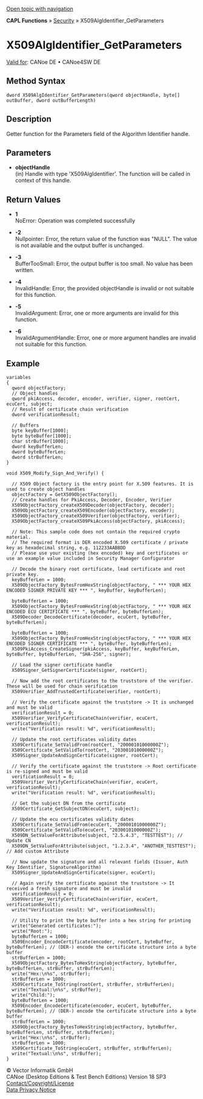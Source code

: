 [Open topic with navigation](../../../../../CANoeDEFamily.htm#Topics/CAPLFunctions/Security/Functions/CAPLfunctionX509AlgIdentifierGetParameters.md)

**CAPL Functions** » [Security](../CAPLFunctionsSecurityOverview.md) » X509AlgIdentifier_GetParameters

# X509AlgIdentifier_GetParameters

[Valid for](../../../Shared/FeatureAvailability.md): CANoe DE • CANoe4SW DE

## Method Syntax

`dword X509AlgIdentifier_GetParameters(qword objectHandle, byte[] outBuffer, dword outBufferLength)`

## Description

Getter function for the Parameters field of the Algorithm Identifier handle.

## Parameters

- **objectHandle**  
  (in) Handle with type 'X509AlgIdentifier'. The function will be called in context of this handle.

## Return Values

- **1**  
  NoError: Operation was completed successfully

- **-2**  
  Nullpointer: Error, the return value of the function was "NULL". The value is not available and the output buffer is unchanged.

- **-3**  
  BufferTooSmall: Error, the output buffer is too small. No value has been written.

- **-4**  
  InvalidHandle: Error, the provided objectHandle is invalid or not suitable for this function.

- **-5**  
  InvalidArgument: Error, one or more arguments are invalid for this function.

- **-6**  
  InvalidArgumentHandle: Error, one or more argument handles are invalid not suitable for this function.

## Example

```plaintext
variables
{
  qword objectFactory;
  // Object handles
  qword pkiAccess, decoder, encoder, verifier, signer, rootCert, ecuCert, subject;
  // Result of certificate chain verification
  dword verificationResult;

  // Buffers
  byte keyBuffer[1000];
  byte byteBuffer[1000];
  char strBuffer[1000];
  dword keyBufferLen;
  dword byteBufferLen;
  dword strBufferLen;
}

void X509_Modify_Sign_And_Verify() {

  // X509 Object factory is the entry point for X.509 features. It is used to create object handles
  objectFactory = GetX509ObjectFactory();
  // Create handles for PkiAccess, Decoder, Encoder, Verifier
  X509ObjectFactory_createX509Decoder(objectFactory, decoder);
  X509ObjectFactory_createX509Encoder(objectFactory, encoder);
  X509ObjectFactory_createX509Verifier(objectFactory, verifier);
  X509ObjectFactory_createX509PkiAccess(objectFactory, pkiAccess);

  // Note: This sample code does not contain the required crypto material.
  // The required format is DER encoded X.509 certificate / private key as hexadecimal string, e.g. 112233AABBDD
  // Please use your existing (hex encoded) key and certificates or use an example value included in Security Manager Configurator

  // Decode the binary root certificate, lead certificate and root private key.
  keyBufferLen = 1000;
  X509ObjectFactory_BytesFromHexString(objectFactory, " *** YOUR HEX ENCODED SIGNER PRIVATE KEY *** ", keyBuffer, keyBufferLen);

  byteBufferLen = 1000;
  X509ObjectFactory_BytesFromHexString(objectFactory, " *** YOUR HEX ENCODED ECU CERTIFICATE *** ", byteBuffer, byteBufferLen);
  X509Decoder_DecodeCertificate(decoder, ecuCert, byteBuffer, byteBufferLen);

  byteBufferLen = 1000;
  X509ObjectFactory_BytesFromHexString(objectFactory, " *** YOUR HEX ENCODED SIGNER CERTIFICATE *** ", byteBuffer, byteBufferLen);
  X509PkiAccess_CreateSigner(pkiAccess, keyBuffer, keyBufferLen, byteBuffer, byteBufferLen, "SHA-256", signer);

  // Load the signer certificate handle
  X509Signer_GetSignerCertificate(signer, rootCert);

  // Now add the root certificates to the truststore of the verifier. These will be used for chain verification
  X509Verifier_AddTrustedCertificate(verifier, rootCert);

  // Verify the certificate against the truststore -> It is unchanged and must be valid
  verificationResult = 0;
  X509Verifier_VerifyCertificateChain(verifier, ecuCert, verificationResult);
  write("Verification result: %d", verificationResult);

  // Update the root certificates validity dates
  X509Certificate_SetValidFrom(rootCert, "20000101000000Z");
  X509Certificate_SetValidTo(rootCert, "20300101000000Z");
  X509Signer_UpdateAndSignCertificate(signer, rootCert);

  // Verify the certificate against the truststore -> Root certificate is re-signed and must be valid
  verificationResult = 0;
  X509Verifier_VerifyCertificateChain(verifier, ecuCert, verificationResult);
  write("Verification result: %d", verificationResult);

  // Get the subject DN from the certificate
  X509Certificate_GetSubjectDN(ecuCert, subject);

  // Update the ecu certificates validity dates
  X509Certificate_SetValidFrom(ecuCert, "20000101000000Z");
  X509Certificate_SetValidTo(ecuCert, "20300101000000Z");
  X509DN_SetValueForAttribute(subject, "2.5.4.3", "TESTTEST"); // Update CN
  X509DN_SetValueForAttribute(subject, "1.2.3.4", "ANOTHER_TESTTEST"); // Add custom Attribute

  // Now update the signature and all relevant fields (Issuer, Auth Key Identifier, SignatureAlgorithm)
  X509Signer_UpdateAndSignCertificate(signer, ecuCert);

  // Again verify the certificate against the truststore -> It received a fresh signature and must be invalid
  verificationResult = 0;
  X509Verifier_VerifyCertificateChain(verifier, ecuCert, verificationResult);
  write("Verification result: %d", verificationResult);

  // Utility to print the byte buffer into a hex string for printing
  write("Generated certificates:");
  write("Root:");
  byteBufferLen = 1000;
  X509Encoder_EncodeCertificate(encoder, rootCert, byteBuffer, byteBufferLen); // (DER-) encode the certificate structure into a byte buffer
  strBufferLen = 1000;
  X509ObjectFactory_BytesToHexString(objectFactory, byteBuffer, byteBufferLen, strBuffer, strBufferLen);
  write("Hex:\n%s", strBuffer);
  strBufferLen = 1000;
  X509Certificate_ToString(rootCert, strBuffer, strBufferLen);
  write("Textual:\n%s", strBuffer);
  write("Child:");
  byteBufferLen = 1000;
  X509Encoder_EncodeCertificate(encoder, ecuCert, byteBuffer, byteBufferLen); // (DER-) encode the certificate structure into a byte buffer
  strBufferLen = 1000;
  X509ObjectFactory_BytesToHexString(objectFactory, byteBuffer, byteBufferLen, strBuffer, strBufferLen);
  write("Hex:\n%s", strBuffer);
  strBufferLen = 1000;
  X509Certificate_ToString(ecuCert, strBuffer, strBufferLen);
  write("Textual:\n%s", strBuffer);
}
```

© Vector Informatik GmbH  
CANoe (Desktop Editions & Test Bench Editions) Version 18 SP3  
[Contact/Copyright/License](../../../Shared/ContactCopyrightLicense.md)  
[Data Privacy Notice](https://www.vector.com/int/en/company/get-info/privacy-policy/)
